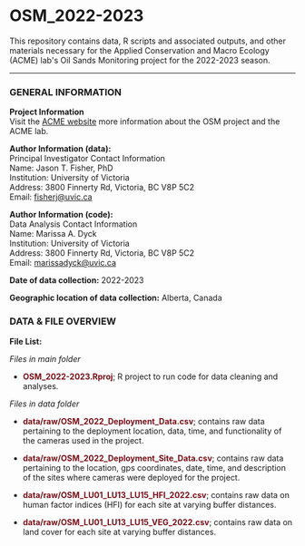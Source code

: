 # OSM_2022-2023
This repository contains data, R scripts and associated outputs, and other materials necessary for the Applied Conservation and Macro Ecology (ACME) lab's Oil Sands Monitoring project for the 2022-2023 season.

<hr>

### GENERAL INFORMATION

**Project Information**   
Visit the [ACME website](http://www.acmelab.ca/osm2022.html) more information about the OSM project and the ACME lab.

**Author Information (data):**  
 Principal Investigator Contact Information  
 Name: Jason T. Fisher, PhD   
 Institution: University of Victoria  
 Address: 3800 Finnerty Rd, Victoria, BC V8P 5C2  
 Email: [fisherj@uvic.ca](mailto:fisherj@uvic.ca) 

**Author Information (code):**  
Data Analysis Contact Information  
		Name: Marissa A. Dyck  
		Institution: University of Victoria   
		Address: 3800 Finnerty Rd, Victoria, BC V8P 5C2   
		Email: [marissadyck@uvic.ca](mailto:marissadyck@uvic.ca)     

**Date of data collection:** 2022-2023

**Geographic location of data collection:** Alberta, Canada


### DATA & FILE OVERVIEW

**File List:**  

*Files in main folder*
		
* <span style = "color: #7B0F17;">**OSM_2022-2023.Rproj**</span>; R project to run code for data cleaning and analyses. 

*Files in data folder*

* <span style = "color: #7B0F17;">**data/raw/OSM_2022_Deployment_Data.csv**</span>; contains raw data pertaining to the deployment location, data, time, and functionality of the cameras used in the project.  

* <span style = "color: #7B0F17;">**data/raw/OSM_2022_Deployment_Site_Data.csv**</span>; contains raw data pertaining to the location, gps coordinates, date, time, and description of the sites where cameras were deployed for the project.  

* <span style = "color: #7B0F17;">**data/raw/OSM_LU01_LU13_LU15_HFI_2022.csv**</span>; contains raw data on human factor indices (HFI) for each site at varying buffer distances. 

* <span style = "color: #7B0F17;">**data/raw/OSM_LU01_LU13_LU15_VEG_2022.csv**</span>; contains raw data on land cover for each site at varying buffer distances. 
